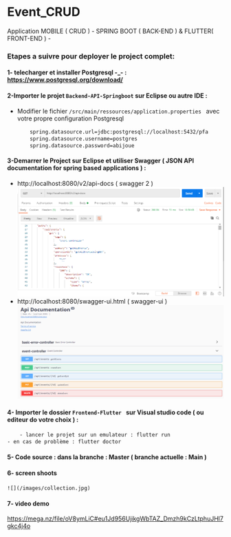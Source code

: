# Event_CRUD
Application MOBILE ( CRUD ) - SPRING BOOT ( BACK-END ) & FLUTTER( FRONT-END ) -

### Etapes a suivre pour deployer le project complet:

#### 1- telecharger et installer Postgresql -_- : https://www.postgresql.org/download/ 
   
#### 2-Importer le projet `Backend-API-Springboot` sur Eclipse ou autre IDE :

- Modifier le fichier `/src/main/ressources/application.properties ` avec votre propre configuration Postgresql

    ```
		spring.datasource.url=jdbc:postgresql://localhost:5432/pfa
		spring.datasource.username=postgres
	  	spring.datasource.password=abijoue 
    ```    
	
#### 3-Demarrer le Project sur Eclipse et utiliser Swagger ( JSON API documentation for spring based applications ) :
    
  - http://localhost:8080/v2/api-docs     ( swagger 2 ) 
	![](/images/swagger.png)
  - http://localhost:8080/swagger-ui.html ( swagger-ui )
	![](/images/swagger-ui-doc.png)

        
#### 4- Importer le dossier `Frontend-Flutter ` sur Visual studio code ( ou editeur do votre choix ) :

    	- lancer le projet sur un emulateur : flutter run 
	- en cas de problème : flutter doctor
#### 5- Code source : dans la branche : Master ( branche actuelle : Main )
#### 6- screen shoots
	![](/images/collection.jpg)
#### 7- video demo
https://mega.nz/file/oV8ymLiC#eu1Jd956UjikgWbTAZ_Dmzh9kCzLtphuJHl7gkc4j4o

    
    
